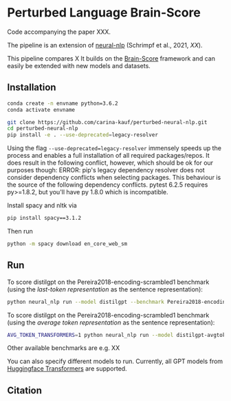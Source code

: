 
# Perturbed Language Brain-Score

Code accompanying the paper XXX.

The pipeline is an extension of [neural-nlp](https://github.com/mschrimpf/neural-nlp) (Schrimpf et al., 2021, *XX*).

This pipeline compares X
It builds on the [Brain-Score](www.Brain-Score.org) framework and can easily be extended with new models and datasets.

## Installation
```bash
conda create -n envname python=3.6.2
conda activate envname

git clone https://github.com/carina-kauf/perturbed-neural-nlp.git
cd perturbed-neural-nlp
pip install -e . --use-deprecated=legacy-resolver
```
Using the flag `--use-deprecated=legacy-resolver` immensely speeds up the process and enables a full installation of all required packages/repos. It does result in the following conflict, however, which should be ok for our purposes though:
ERROR: pip's legacy dependency resolver does not consider dependency conflicts when selecting packages. This behaviour is the source of the following dependency conflicts.
pytest 6.2.5 requires py>=1.8.2, but you'll have py 1.8.0 which is incompatible.


Install spacy and nltk via
```bash
pip install spacy==3.1.2
```
Then run 
```bash
python -m spacy download en_core_web_sm
```

## Run
To score distilgpt on the Pereira2018-encoding-scrambled1 benchmark (using the *last-token representation* as the sentence representation):

```bash
python neural_nlp run --model distilgpt --benchmark Pereira2018-encoding-scrambled1 --log_level DEBUG
```

To score distilgpt on the Pereira2018-encoding-scrambled1 benchmark (using the *average token representation* as the sentence representation):

```bash
AVG_TOKEN_TRANSFORMERS=1 python neural_nlp run --model distilgpt-avgtoken --benchmark Pereira2018-encoding-scrambled1 --log_level DEBUG
```

Other available benchmarks are e.g. XX

You can also specify different models to run. Currently, all GPT models from [Huggingface Transformers](https://huggingface.co/transformers/) are supported.

## Citation


```

